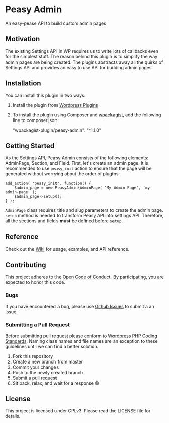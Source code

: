 # Peasy Admin

An easy-pease API to build custom admin pages

## Motivation

The existing Settings API in WP requires us to write lots of callbacks even for the simplest stuff. The reason behind this plugin is to simplify the way admin pages are being created. The plugins abstracts away all the quirks of Settings API and provides an easy to use API for building admin pages.

## Installation

You can install this plugin in two ways:


1. Install the plugin from [Wordpress Plugins](wp-plugin)
2. To install the plugin using Composer and [wpackagist](wpackagist), add the following line to composer.json:

	"wpackagist-plugin/peasy-admin": "^1.1.0"


[wp-plugin]: https://wordpress.org/plugins/peasy-admin/
[wpackagist]: https://wpackagist.org/search?q=peasy-admin&type=any&search=

## Getting Started

As the Settings API, Peasy Admin consists of the following elements: AdminPage, Section, and Field. First, let's create an admin page. It is recommended to use `peasy_init` action to ensure that the page will be generated without worrying about the order of plugins:

	add_action( 'peasy_init', function() {
        $admin_page = new PeasyAdmin\AdminPage( 'My Admin Page', 'my-admin-page' );
        $admin_page->setup();
    } );
    
`AdminPage` class requires title and slug parameters to create the admin page. `setup` method is needed to transform Peasy API into settings API. Therefore, all the sections and fields **must** be defined before `setup`.

## Reference

Check out the [Wiki](wiki) for usage, examples, and API reference.

[wiki]: https://github.com/appristas/peasy-admin/wiki

## Contributing

This project adheres to the [Open Code of Conduct][code-of-conduct]. By participating, you are expected to honor this code.

[code-of-conduct]: http://todogroup.org/opencodeofconduct/

### Bugs
If you have encountered a bug, please use [Github Issues][github-issues] to submit a an issue.

[github-issues]: https://github.com/appristas/peasy-admin/issues

### Submitting a Pull Request

Before submitting pull request please conform to [Wordpress PHP Coding Standards][wp-php-coding-standards]. Naming class names and file names are an exception to these guidelines until we can find a better solution.

1. Fork this repository
2. Create a new branch from master
2. Commit your changes
3. Push to the newly created branch
4. Submit a pull request
5. Sit back, relax, and wait for a response :smiley:

[wp-php-coding-standards]: https://make.wordpress.org/core/handbook/best-practices/coding-standards/php/

## License

This project is licensed under GPLv3. Please read the LICENSE file for details.
